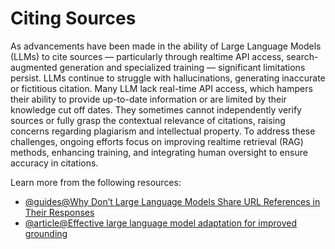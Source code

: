 # Citing Sources

As advancements have been made in the ability of Large Language Models (LLMs) to cite sources — particularly through realtime API access, search-augmented generation and specialized training — significant limitations persist. LLMs continue to struggle with hallucinations, generating inaccurate or fictitious citation. Many LLM lack real-time API access, which hampers their ability to provide up-to-date information or are limited by their knowledge cut off dates. They sometimes cannot independently verify sources or fully grasp the contextual relevance of citations, raising concerns regarding plagiarism and intellectual property. To address these challenges, ongoing efforts focus on improving realtime retrieval (RAG) methods, enhancing training, and integrating human oversight to ensure accuracy in citations.

Learn more from the following resources:

- [@guides@Why Don’t Large Language Models Share URL References in Their Responses](https://medium.com/@gcentulani/why-dont-large-language-models-share-url-references-in-their-responses-bf427e513861)
- [@article@Effective large language model adaptation for improved grounding](https://research.google/blog/effective-large-language-model-adaptation-for-improved-grounding/)